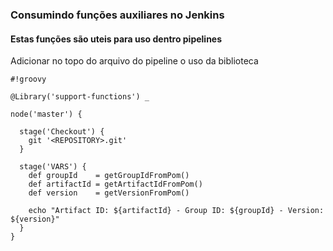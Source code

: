 
### Consumindo funções auxiliares no Jenkins

#### Estas funções são uteis para uso dentro pipelines

Adicionar no topo do arquivo do pipeline o uso da biblioteca

````
#!groovy

@Library('support-functions') _

node('master') {

  stage('Checkout') {
    git '<REPOSITORY>.git'
  }

  stage('VARS') {
    def groupId    = getGroupIdFromPom()
    def artifactId = getArtifactIdFromPom()
    def version    = getVersionFromPom()

    echo "Artifact ID: ${artifactId} - Group ID: ${groupId} - Version: ${version}"
  }
}
````
